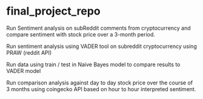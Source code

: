 # final_project_repo

Run Sentiment analysis on subReddit comments from cryptocurrency and compare sentiment with stock price over a 3-month period.

Run sentiment analysis using VADER tool on subreddit cryptocurrency using PRAW (reddit API) 

Run data using train / test in Naive Bayes model to compare results to VADER model 

Run comparison analysis against day to day stock price over the course of 3 months using coingecko API based on hour to hour interpreted sentiment.
